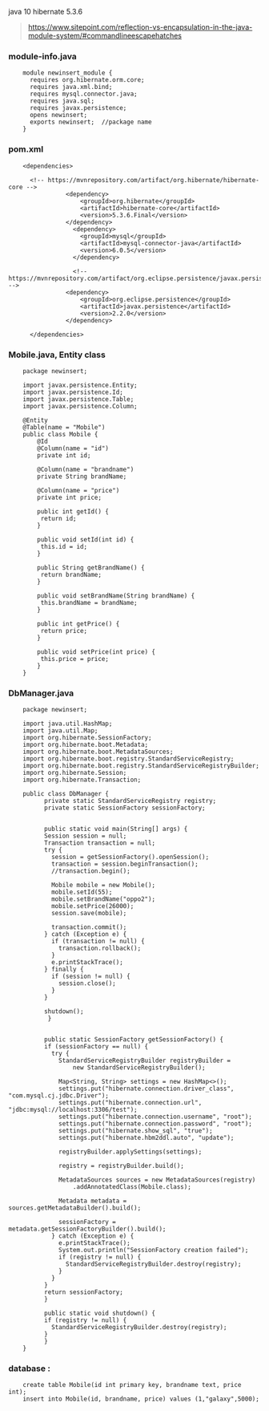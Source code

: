 java 10 hibernate 5.3.6
> https://www.sitepoint.com/reflection-vs-encapsulation-in-the-java-module-system/#commandlineescapehatches 


### module-info.java
        module newinsert_module {
          requires org.hibernate.orm.core;
          requires java.xml.bind;
          requires mysql.connector.java;
          requires java.sql;
          requires javax.persistence;
          opens newinsert;
          exports newinsert;  //package name
        }


### pom.xml
        <dependencies>

          <!-- https://mvnrepository.com/artifact/org.hibernate/hibernate-core -->
                    <dependency>
                        <groupId>org.hibernate</groupId>
                        <artifactId>hibernate-core</artifactId>
                        <version>5.3.6.Final</version>
                    </dependency>
                      <dependency>
                        <groupId>mysql</groupId>
                        <artifactId>mysql-connector-java</artifactId>
                        <version>6.0.5</version>
                      </dependency>

                      <!-- https://mvnrepository.com/artifact/org.eclipse.persistence/javax.persistence -->
                    <dependency>
                        <groupId>org.eclipse.persistence</groupId>
                        <artifactId>javax.persistence</artifactId>
                        <version>2.2.0</version>
                    </dependency>

          </dependencies>

  
### Mobile.java, Entity class

        package newinsert;

        import javax.persistence.Entity;
        import javax.persistence.Id;
        import javax.persistence.Table;
        import javax.persistence.Column;

        @Entity
        @Table(name = "Mobile")
        public class Mobile {
            @Id
            @Column(name = "id")
            private int id;

            @Column(name = "brandname")
            private String brandName;

            @Column(name = "price")
            private int price;

            public int getId() {
             return id;
            }

            public void setId(int id) {
             this.id = id;
            }

            public String getBrandName() {
             return brandName;
            }

            public void setBrandName(String brandName) {
             this.brandName = brandName;
            }

            public int getPrice() {
             return price;
            }

            public void setPrice(int price) {
             this.price = price;
            }    
        }




### DbManager.java

        package newinsert;

        import java.util.HashMap;
        import java.util.Map;
        import org.hibernate.SessionFactory;
        import org.hibernate.boot.Metadata;
        import org.hibernate.boot.MetadataSources;
        import org.hibernate.boot.registry.StandardServiceRegistry;
        import org.hibernate.boot.registry.StandardServiceRegistryBuilder;
        import org.hibernate.Session;
        import org.hibernate.Transaction;

        public class DbManager {
              private static StandardServiceRegistry registry;
              private static SessionFactory sessionFactory;


              public static void main(String[] args) {
              Session session = null;
              Transaction transaction = null;
              try {
                session = getSessionFactory().openSession();
                transaction = session.beginTransaction();
                //transaction.begin();

                Mobile mobile = new Mobile();
                mobile.setId(55);
                mobile.setBrandName("oppo2");
                mobile.setPrice(26000);
                session.save(mobile);

                transaction.commit();
              } catch (Exception e) {
                if (transaction != null) {
                  transaction.rollback();
                }
                e.printStackTrace();
              } finally {
                if (session != null) {
                  session.close();
                }
              }

              shutdown();
               }


              public static SessionFactory getSessionFactory() {
              if (sessionFactory == null) {
                try {
                  StandardServiceRegistryBuilder registryBuilder =
                      new StandardServiceRegistryBuilder();

                  Map<String, String> settings = new HashMap<>();
                  settings.put("hibernate.connection.driver_class", "com.mysql.cj.jdbc.Driver");
                  settings.put("hibernate.connection.url", "jdbc:mysql://localhost:3306/test");
                  settings.put("hibernate.connection.username", "root");
                  settings.put("hibernate.connection.password", "root");
                  settings.put("hibernate.show_sql", "true");
                  settings.put("hibernate.hbm2ddl.auto", "update");

                  registryBuilder.applySettings(settings);

                  registry = registryBuilder.build();

                  MetadataSources sources = new MetadataSources(registry)
                      .addAnnotatedClass(Mobile.class);

                  Metadata metadata = sources.getMetadataBuilder().build();

                  sessionFactory = metadata.getSessionFactoryBuilder().build();
                } catch (Exception e) {
                  e.printStackTrace();
                  System.out.println("SessionFactory creation failed");
                  if (registry != null) {
                    StandardServiceRegistryBuilder.destroy(registry);
                  }
                }
              }
              return sessionFactory;
              }

              public static void shutdown() {
              if (registry != null) {
                StandardServiceRegistryBuilder.destroy(registry);
              }
              }
        }




### database :
        create table Mobile(id int primary key, brandname text, price int);
        insert into Mobile(id, brandname, price) values (1,"galaxy",5000);

